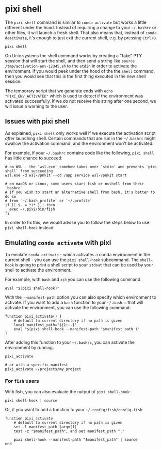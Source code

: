 # pixi shell

The `pixi shell` command is similar to `conda activate` but works a little different under the hood.
Instead of requiring a change to your `~/.bashrc` or other files, it will launch a fresh shell.
That also means that, instead of `conda deactivate`, it's enough to just exit the current shell, e.g. by pressing `Ctrl+D`.

```shell
pixi shell
```

On Unix systems the shell command works by creating a "fake" PTY session that will start the shell, and then send a string like `source /tmp/activation-env-12345.sh` to the `stdin` in order to activate the environment. If you would peek under the hood of the the `shell` command, then you would see that this is the first thing executed in the new shell session.

The temporary script that we generate ends with `echo "PIXI_ENV_ACTIVATED"` which is used to detect if the environment was activated successfully. If we do not receive this string after one second, we will issue a warning to the user.

## Issues with pixi shell

As explained, `pixi shell` only works well if we execute the activation script _after_ launching shell. Certain commands that are run in the `~/.bashrc` might swallow the activation command, and the environment won't be activated.

For example, if your `~/.bashrc` contains code like the following, `pixi shell` has little chance to succeed:

```shell
# on WSL - the `wsl.exe` somehow takes over `stdin` and prevents `pixi shell` from succeeding
wsl.exe -d wsl-vpnkit --cd /app service wsl-vpnkit start

# on macOS or Linux, some users start fish or nushell from their `bashrc`
# If you wish to start an alternative shell from bash, it's better to do so
# from `~/.bash_profile` or `~/.profile`
if [[ $- = *i* ]]; then
  exec ~/.pixi/bin/fish
fi
```

In order to fix this, we would advise you to follow the steps below to use `pixi shell-hook` instead.

## Emulating `conda activate` with pixi

To emulate `conda activate` - which activates a conda environment in the current shell - you can use the `pixi shell-hook` subcommand. The `shell-hook` is going to print a shell script to your `stdout` that can be used by your shell to activate the environment.

For example, with `bash` and `zsh` you can use the following command:

```shell
eval "$(pixi shell-hook)"
```

With the `--manifest-path` option you can also specify which environment to activate. If you want to add a `bash` function to your `~/.bashrc` that will activate the environment, you can use the following command:

```shell
function pixi_activate() {
    # default to current directory if no path is given
    local manifest_path="${1:-.}"
    eval "$(pixi shell-hook --manifest-path '$manifest_path')"
}
```

After adding this function to your `~/.bashrc`, you can activate the environment by running:

```shell
pixi_activate

# or with a specific manifest
pixi_activate ~/projects/my_project
```

### For `fish` users

With fish, you can also evaluate the output of `pixi shell-hook`:

```fish
pixi shell-hook | source
```

Or, if you want to add a function to your `~/.config/fish/config.fish`:

```fish
function pixi_activate
    # default to current directory if no path is given
    set -l manifest_path $argv[1]
    test -z "$manifest_path"; and set manifest_path "."

    pixi shell-hook --manifest-path "$manifest_path" | source
end
```
